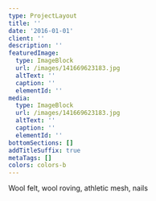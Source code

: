 ```yaml
---
type: ProjectLayout
title: ''
date: '2016-01-01'
client: ''
description: ''
featuredImage:
  type: ImageBlock
  url: /images/141669623183.jpg
  altText: ''
  caption: ''
  elementId: ''
media:
  type: ImageBlock
  url: /images/141669623183.jpg
  altText: ''
  caption: ''
  elementId: ''
bottomSections: []
addTitleSuffix: true
metaTags: []
colors: colors-b
---
```

Wool felt, wool roving, athletic mesh, nails
